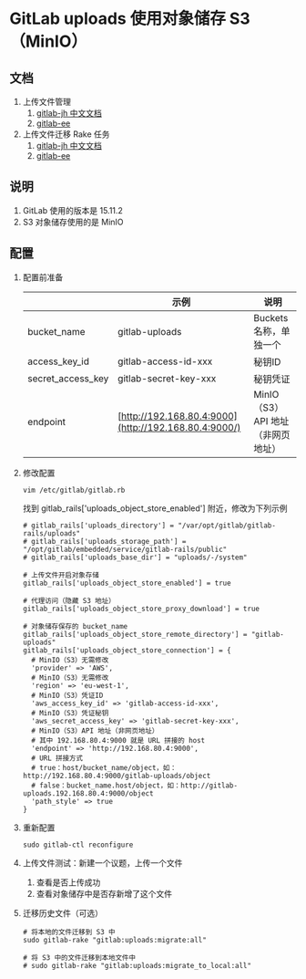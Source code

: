 # GitLab uploads 使用对象储存 S3（MinIO）

## 文档

1. 上传文件管理
    1. [gitlab-jh 中文文档](https://docs.gitlab.cn/jh/administration/uploads.html)
    2. [gitlab-ee](https://docs.gitlab.com/ee/administration/uploads.html)
2. 上传文件迁移 Rake 任务
    1. [gitlab-jh 中文文档](https://docs.gitlab.cn/jh/administration/raketasks/uploads/migrate.html)
    2. [gitlab-ee](https://docs.gitlab.com/ee/administration/raketasks/uploads/migrate.html)

## 说明

1. GitLab 使用的版本是 15.11.2
2. S3 对象储存使用的是 MinIO

## 配置

1. 配置前准备

   |                   | 示例                                                    | 说明                     |
   |-------------------|-------------------------------------------------------|------------------------|
   | bucket_name       | gitlab-uploads                                        | Buckets 名称，单独一个        |
   | access_key_id     | gitlab-access-id-xxx                                  | 秘钥ID                   |
   | secret_access_key | gitlab-secret-key-xxx                                 | 秘钥凭证                   |
   | endpoint          | [http://192.168.80.4:9000](http://192.168.80.4:9000/) | MinIO（S3）API 地址（非网页地址） |

2. 修改配置

   ```shell
   vim /etc/gitlab/gitlab.rb
   ```

   找到 gitlab_rails['uploads_object_store_enabled'] 附近，修改为下列示例

   ```shell
   # gitlab_rails['uploads_directory'] = "/var/opt/gitlab/gitlab-rails/uploads"
   # gitlab_rails['uploads_storage_path'] = "/opt/gitlab/embedded/service/gitlab-rails/public"
   # gitlab_rails['uploads_base_dir'] = "uploads/-/system"
   
   # 上传文件开启对象存储
   gitlab_rails['uploads_object_store_enabled'] = true
   
   # 代理访问（隐藏 S3 地址）
   gitlab_rails['uploads_object_store_proxy_download'] = true
   
   # 对象储存保存的 bucket_name
   gitlab_rails['uploads_object_store_remote_directory'] = "gitlab-uploads"
   gitlab_rails['uploads_object_store_connection'] = {
     # MinIO（S3）无需修改
     'provider' => 'AWS',
     # MinIO（S3）无需修改
     'region' => 'eu-west-1',
     # MinIO（S3）凭证ID
     'aws_access_key_id' => 'gitlab-access-id-xxx',
     # MinIO（S3）凭证秘钥
     'aws_secret_access_key' => 'gitlab-secret-key-xxx',
     # MinIO（S3）API 地址（非网页地址）
     # 其中 192.168.80.4:9000 就是 URL 拼接的 host
     'endpoint' => 'http://192.168.80.4:9000',
     # URL 拼接方式
     # true：host/bucket_name/object，如：http://192.168.80.4:9000/gitlab-uploads/object
     # false：bucket_name.host/object，如：http://gitlab-uploads.192.168.80.4:9000/object
     'path_style' => true
   }
   ```

3. 重新配置

   ```shell
   sudo gitlab-ctl reconfigure
   ```

4. 上传文件测试：新建一个议题，上传一个文件
    1. 查看是否上传成功
    2. 查看对象储存中是否存新增了这个文件
5. 迁移历史文件（可选）

   ```shell
   # 将本地的文件迁移到 S3 中
   sudo gitlab-rake "gitlab:uploads:migrate:all"
   
   # 将 S3 中的文件迁移到本地文件中
   # sudo gitlab-rake "gitlab:uploads:migrate_to_local:all"
   ```
